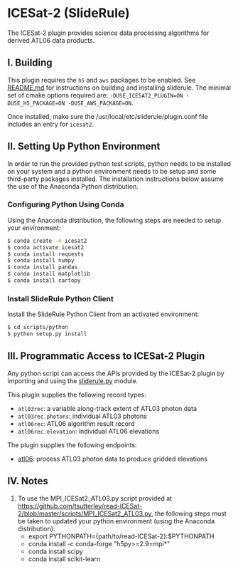 ICESat-2 (SlideRule)
====================

The ICESat-2 plugin provides science data processing algorithms for derived ATL06 data products.

## I. Building

This plugin requires the `h5` and `aws` packages to be enabled.  See [README.md](../../README.md) for instructions on building and installing sliderule. The minimal set of cmake options required are: `-DUSE_ICESAT2_PLUGIN=ON -DUSE_H5_PACKAGE=ON -DUSE_AWS_PACKAGE=ON`.

Once installed, make sure the /usr/local/etc/sliderule/plugin.conf file includes an entry for `icesat2`.

## II. Setting Up Python Environment

In order to run the provided python test scripts, python needs to be installed on your system and a python environment needs to be setup and some third-party packages installed.  The installation instructions below assume the use of the Anaconda Python distribution.

### Configuring Python Using Conda

Using the Anaconda distribution, the following steps are needed to setup your environment:
```bash
$ conda create -n icesat2
$ conda activate icesat2
$ conda install requests
$ conda install numpy
$ conda install pandas
$ conda install matplotlib
$ conda install cartopy
```

### Install SlideRule Python Client

Install the SlideRule Python Client from an activated environment:
```bash
$ cd scripts/python
$ python setup.py install
```

## III. Programmatic Access to ICESat-2 Plugin

Any python script can access the APIs provided by the ICESat-2 plugin by importing and using the [sliderule.py](../../scripts/python/sliderule/sliderule.py) module.

This plugin supplies the following record types:
* `atl03rec`: a variable along-track extent of ATL03 photon data
* `atl03rec.photons`: individual ATL03 photons
* `atl06rec`: ATL06 algorithm result record
* `atl06rec.elevation`: individual ATL06 elevations

The plugin supplies the following endpoints:
* [atl06](endpoints/atl06.lua): process ATL03 photon data to produce gridded elevations

## IV. Notes

1. To use the MPI_ICESat2_ATL03.py script provided at https://github.com/tsutterley/read-ICESat-2/blob/master/scripts/MPI_ICESat2_ATL03.py, the following steps must be taken to updated your python environment (using the Anaconda distribution):
    * export PYTHONPATH={path/to/read-ICESat-2}:$PYTHONPATH
    * conda install -c conda-forge "h5py>=2.9=mpi*"
    * conda install scipy
    * conda install scikit-learn